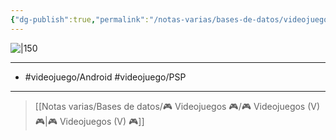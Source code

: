```yaml
---
{"dg-publish":true,"permalink":"/notas-varias/bases-de-datos/videojuegos/v-angry-birds/"}
---
```



![|150](https://images.igdb.com/igdb/image/upload/t_cover_big/co4adm.jpg)

---

- #videojuego/Android #videojuego/PSP 

---

> [[Notas varias/Bases de datos/🎮 Videojuegos 🎮/🎮 Videojuegos (V) 🎮\|🎮 Videojuegos (V) 🎮]]